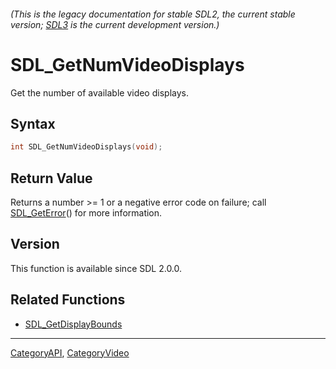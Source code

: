 ###### (This is the legacy documentation for stable SDL2, the current stable version; [SDL3](https://wiki.libsdl.org/SDL3/) is the current development version.)
# SDL_GetNumVideoDisplays

Get the number of available video displays.

## Syntax

```c
int SDL_GetNumVideoDisplays(void);

```

## Return Value

Returns a number >= 1 or a negative error code on failure; call
[SDL_GetError](SDL_GetError)() for more information.

## Version

This function is available since SDL 2.0.0.

## Related Functions

* [SDL_GetDisplayBounds](SDL_GetDisplayBounds)

----
[CategoryAPI](CategoryAPI), [CategoryVideo](CategoryVideo)


